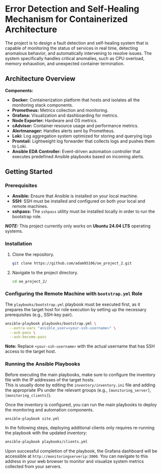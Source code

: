 # Error Detection and Self-Healing Mechanism for Containerized Architecture

The project is to design a fault detection and self-healing system that is capable of monitoring the status of services in real time, detecting anomalous behavior, and automatically intervening to resolve issues.
The system specifically handles critical anomalies, such as CPU overload, memory exhaustion, and unexpected container termination.

## Architecture Overview

**Components:**
- **Docker:** Containerization platform that hosts and isolates all the monitoring stack components.
- **Prometheus:** Metrics collection and monitoring.
- **Grafana:** Visualization and dashboarding for metrics.
- **Node Exporter:** Hardware and OS metrics.
- **cAdvisor:** Container resource usage and performance metrics.
- **Alertmanager:** Handles alerts sent by Prometheus.
- **Loki:** Log aggregation system optimized for storing and querying logs
- **Promtail:** Lightweight log forwarder that collects logs and pushes them to Loki.
- **Ansible EDA Controller:** Event-driven automation controller that executes predefined Ansible playbooks based on incoming alerts.

## Getting Started
### Prerequisites
- **Ansible:** Ensure that Ansible is installed on your local machine.
- **SSH:** SSH must be installed and configured on both your local and remote machines.
- **sshpass:** The `sshpass` utility must be installed locally in order to run the bootstrap role.

***NOTE:*** This project currently only works on **Ubuntu 24.04 LTS** operating systems.

### Installation
1. Clone the repository.
    ```bash
    git clone https://github.com/adam95106/oe_project_2.git
    ```
2. Navigate to the project directory.
    ```bash
    cd oe_project_2/
    ```

### Configuring the Remote Machine with `bootstrap.yml` Role

The `playbooks/bootstrap.yml` playbook must be executed first, as it prepares the target host for role execution by setting up the necessary prerequisites (e.g., SSH-key pair).

```bash
ansible-playbook playbooks/bootstrap.yml \
  --extra-vars "ansible_user=<your-ssh-username>" \
  --ask-pass \
  --ask-become-pass
```

**Note:** Replace `<your-ssh-username>` with the actual username that has SSH access to the target host.

### Running the Ansible Playbooks
Before executing the main playbooks, make sure to configure the inventory file with the IP addresses of the target hosts.  
This is usually done by editing the `inventory/inventory.ini` file and adding the appropriate IPs under the relevant groups (e.g., `[monitoring_server]`, `[monitoring_clients]`).

Once the inventory is configured, you can run the main playbooks to deploy the monitoring and automation components.
```bash
ansible-playbook site.yml
```

In the following steps, deploying additional clients only requires re-running the playbook with the updated inventory:
```bash
ansible-playbook playbooks/clients.yml
```

Upon successful completion of the playbook, the Grafana dashboard will be accessible at `http://monitoringserverip:3000`. You can navigate to this address in your web browser to monitor and visualize system metrics collected from your servers.
